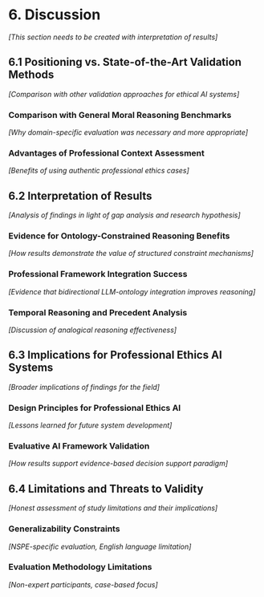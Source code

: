 # 6. Discussion

*[This section needs to be created with interpretation of results]*

## 6.1 Positioning vs. State-of-the-Art Validation Methods

*[Comparison with other validation approaches for ethical AI systems]*

### Comparison with General Moral Reasoning Benchmarks
*[Why domain-specific evaluation was necessary and more appropriate]*

### Advantages of Professional Context Assessment
*[Benefits of using authentic professional ethics cases]*

## 6.2 Interpretation of Results

*[Analysis of findings in light of gap analysis and research hypothesis]*

### Evidence for Ontology-Constrained Reasoning Benefits
*[How results demonstrate the value of structured constraint mechanisms]*

### Professional Framework Integration Success
*[Evidence that bidirectional LLM-ontology integration improves reasoning]*

### Temporal Reasoning and Precedent Analysis
*[Discussion of analogical reasoning effectiveness]*

## 6.3 Implications for Professional Ethics AI Systems

*[Broader implications of findings for the field]*

### Design Principles for Professional Ethics AI
*[Lessons learned for future system development]*

### Evaluative AI Framework Validation
*[How results support evidence-based decision support paradigm]*

## 6.4 Limitations and Threats to Validity

*[Honest assessment of study limitations and their implications]*

### Generalizability Constraints
*[NSPE-specific evaluation, English language limitation]*

### Evaluation Methodology Limitations
*[Non-expert participants, case-based focus]*